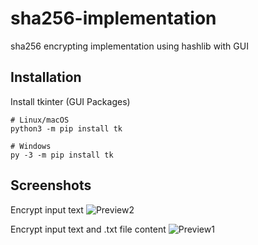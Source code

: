 # sha256-implementation
sha256 encrypting implementation using hashlib with GUI

## Installation
Install tkinter (GUI Packages)
```
# Linux/macOS
python3 -m pip install tk

# Windows
py -3 -m pip install tk
```

## Screenshots
Encrypt input text
![Preview2](https://media.discordapp.net/attachments/706796095719866469/923677497470623765/unknown.png)

Encrypt input text and .txt file content
![Preview1](https://media.discordapp.net/attachments/706796095719866469/923676858443247666/unknown.png)

